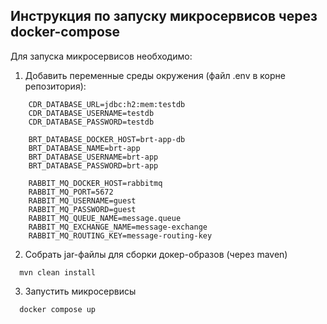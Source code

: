 ## Инструкция по запуску микросервисов через docker-compose

Для запуска микросервисов необходимо:

1. Добавить переменные среды окружения (файл .env в корне репозитория):

```
    CDR_DATABASE_URL=jdbc:h2:mem:testdb
    CDR_DATABASE_USERNAME=testdb
    CDR_DATABASE_PASSWORD=testdb
    
    BRT_DATABASE_DOCKER_HOST=brt-app-db
    BRT_DATABASE_NAME=brt-app
    BRT_DATABASE_USERNAME=brt-app
    BRT_DATABASE_PASSWORD=brt-app

    RABBIT_MQ_DOCKER_HOST=rabbitmq
    RABBIT_MQ_PORT=5672
    RABBIT_MQ_USERNAME=guest
    RABBIT_MQ_PASSWORD=guest
    RABBIT_MQ_QUEUE_NAME=message.queue
    RABBIT_MQ_EXCHANGE_NAME=message-exchange
    RABBIT_MQ_ROUTING_KEY=message-routing-key
```

2. Собрать jar-файлы для сборки докер-образов (через maven)

```
  mvn clean install
```

3. Запустить микросервисы

```
  docker compose up
```